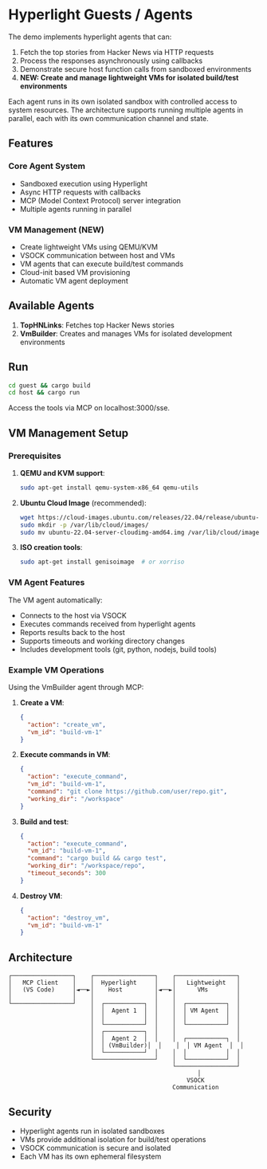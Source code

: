 # Hyperlight Guests / Agents

The demo implements hyperlight agents that can:
1. Fetch the top stories from Hacker News via HTTP requests
2. Process the responses asynchronously using callbacks
3. Demonstrate secure host function calls from sandboxed environments
4. **NEW: Create and manage lightweight VMs for isolated build/test environments**

Each agent runs in its own isolated sandbox with controlled access to system resources. The architecture supports running multiple agents in parallel, each with its own communication channel and state.

## Features

### Core Agent System
- Sandboxed execution using Hyperlight
- Async HTTP requests with callbacks
- MCP (Model Context Protocol) server integration
- Multiple agents running in parallel

### VM Management (NEW)
- Create lightweight VMs using QEMU/KVM
- VSOCK communication between host and VMs
- VM agents that can execute build/test commands
- Cloud-init based VM provisioning
- Automatic VM agent deployment

## Available Agents

1. **TopHNLinks**: Fetches top Hacker News stories
2. **VmBuilder**: Creates and manages VMs for isolated development environments

## Run

```bash
cd guest && cargo build
cd host && cargo run
```

Access the tools via MCP on localhost:3000/sse.

## VM Management Setup

### Prerequisites

1. **QEMU and KVM support**:
   ```bash
   sudo apt-get install qemu-system-x86_64 qemu-utils
   ```

2. **Ubuntu Cloud Image** (recommended):
   ```bash
   wget https://cloud-images.ubuntu.com/releases/22.04/release/ubuntu-22.04-server-cloudimg-amd64.img
   sudo mkdir -p /var/lib/cloud/images/
   sudo mv ubuntu-22.04-server-cloudimg-amd64.img /var/lib/cloud/images/
   ```

3. **ISO creation tools**:
   ```bash
   sudo apt-get install genisoimage  # or xorriso
   ```

### VM Agent Features

The VM agent automatically:
- Connects to the host via VSOCK
- Executes commands received from hyperlight agents
- Reports results back to the host
- Supports timeouts and working directory changes
- Includes development tools (git, python, nodejs, build tools)

### Example VM Operations

Using the VmBuilder agent through MCP:

1. **Create a VM**:
   ```json
   {
     "action": "create_vm",
     "vm_id": "build-vm-1"
   }
   ```

2. **Execute commands in VM**:
   ```json
   {
     "action": "execute_command",
     "vm_id": "build-vm-1", 
     "command": "git clone https://github.com/user/repo.git",
     "working_dir": "/workspace"
   }
   ```

3. **Build and test**:
   ```json
   {
     "action": "execute_command",
     "vm_id": "build-vm-1",
     "command": "cargo build && cargo test",
     "working_dir": "/workspace/repo",
     "timeout_seconds": 300
   }
   ```

4. **Destroy VM**:
   ```json
   {
     "action": "destroy_vm",
     "vm_id": "build-vm-1"
   }
   ```

## Architecture

```
┌─────────────────┐    ┌─────────────────┐    ┌─────────────────┐
│   MCP Client    │    │  Hyperlight     │    │   Lightweight   │
│   (VS Code)     │◄──►│    Host         │◄──►│      VMs        │
│                 │    │                 │    │                 │
└─────────────────┘    │  ┌───────────┐  │    │  ┌───────────┐  │
                       │  │  Agent 1  │  │    │  │ VM Agent  │  │
                       │  │           │  │    │  │           │  │
                       │  └───────────┘  │    │  └───────────┘  │
                       │  ┌───────────┐  │    │                 │
                       │  │  Agent 2  │  │    │  ┌───────────┐  │
                       │  │ (VmBuilder)│  │    │  │ VM Agent  │  │
                       │  └───────────┘  │    │  │           │  │
                       └─────────────────┘    │  └───────────┘  │
                                              └─────────────────┘
                                                     │
                                                  VSOCK
                                              Communication
```

## Security

- Hyperlight agents run in isolated sandboxes
- VMs provide additional isolation for build/test operations
- VSOCK communication is secure and isolated
- Each VM has its own ephemeral filesystem

